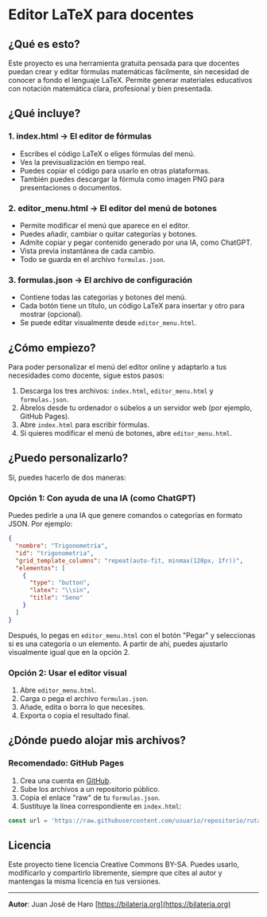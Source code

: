 # Editor LaTeX para docentes

## ¿Qué es esto?

Este proyecto es una herramienta gratuita pensada para que docentes puedan crear y editar fórmulas matemáticas fácilmente, sin necesidad de conocer a fondo el lenguaje LaTeX. Permite generar materiales educativos con notación matemática clara, profesional y bien presentada.

## ¿Qué incluye?

### 1. index.html → El editor de fórmulas

* Escribes el código LaTeX o eliges fórmulas del menú.
* Ves la previsualización en tiempo real.
* Puedes copiar el código para usarlo en otras plataformas.
* También puedes descargar la fórmula como imagen PNG para presentaciones o documentos.

### 2. editor\_menu.html → El editor del menú de botones

* Permite modificar el menú que aparece en el editor.
* Puedes añadir, cambiar o quitar categorías y botones.
* Admite copiar y pegar contenido generado por una IA, como ChatGPT.
* Vista previa instantánea de cada cambio.
* Todo se guarda en el archivo `formulas.json`.

### 3. formulas.json → El archivo de configuración

* Contiene todas las categorías y botones del menú.
* Cada botón tiene un título, un código LaTeX para insertar y otro para mostrar (opcional).
* Se puede editar visualmente desde `editor_menu.html`.

## ¿Cómo empiezo?

Para poder personalizar el menú del editor online y adaptarlo a tus necesidades como docente, sigue estos pasos:

1. Descarga los tres archivos: `index.html`, `editor_menu.html` y `formulas.json`.
2. Ábrelos desde tu ordenador o súbelos a un servidor web (por ejemplo, GitHub Pages).
3. Abre `index.html` para escribir fórmulas.
4. Si quieres modificar el menú de botones, abre `editor_menu.html`.

## ¿Puedo personalizarlo?

Sí, puedes hacerlo de dos maneras:

### Opción 1: Con ayuda de una IA (como ChatGPT)

Puedes pedirle a una IA que genere comandos o categorías en formato JSON. Por ejemplo:

```json
{
  "nombre": "Trigonometría",
  "id": "trigonometria",
  "grid_template_columns": "repeat(auto-fit, minmax(120px, 1fr))",
  "elementos": [
    {
      "type": "button",
      "latex": "\\sin",
      "title": "Seno"
    }
  ]
}
```

Después, lo pegas en `editor_menu.html` con el botón "Pegar" y seleccionas si es una categoría o un elemento. A partir de ahí, puedes ajustarlo visualmente igual que en la opción 2.

### Opción 2: Usar el editor visual

1. Abre `editor_menu.html`.
2. Carga o pega el archivo `formulas.json`.
3. Añade, edita o borra lo que necesites.
4. Exporta o copia el resultado final.

## ¿Dónde puedo alojar mis archivos?

### Recomendado: GitHub Pages

1. Crea una cuenta en [GitHub](https://github.com).
2. Sube los archivos a un repositorio público.
3. Copia el enlace "raw" de tu `formulas.json`.
4. Sustituye la línea correspondiente en `index.html`:

```js
const url = 'https://raw.githubusercontent.com/usuario/repositorio/ruta/formulas.json';
```

## Licencia

Este proyecto tiene licencia Creative Commons BY-SA. Puedes usarlo, modificarlo y compartirlo libremente, siempre que cites al autor y mantengas la misma licencia en tus versiones.

---

**Autor**: Juan José de Haro
[https://bilateria.org](https://bilateria.org)
